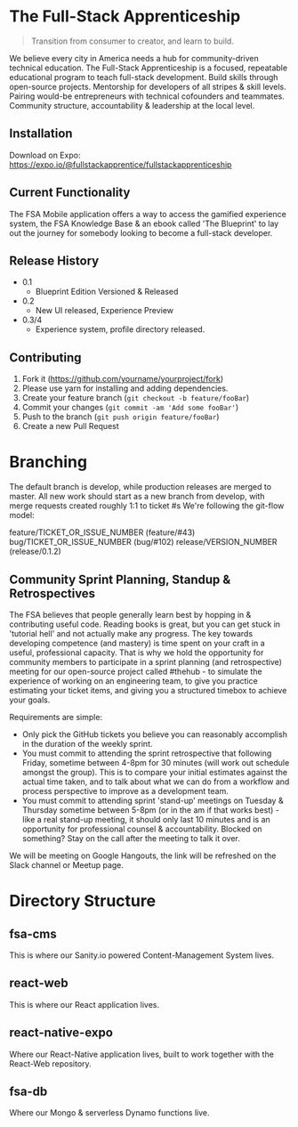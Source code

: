 # The Full-Stack Apprenticeship
> Transition from consumer to creator, and learn to build.

We believe every city in America needs a hub for community-driven technical education. The Full-Stack Apprenticeship is a focused, repeatable educational program to teach full-stack development. Build skills through open-source projects. Mentorship for developers of all stripes & skill levels. Pairing would-be entrepreneurs with technical cofounders and teammates. Community structure, accountability & leadership at the local level. 

## Installation

Download on Expo: https://expo.io/@fullstackapprentice/fullstackapprenticeship

## Current Functionality

The FSA Mobile application offers a way to access the gamified experience system, the FSA Knowledge Base & an ebook called 'The Blueprint' to lay out the journey for somebody looking to become a full-stack developer.

## Release History
* 0.1
    * Blueprint Edition Versioned & Released
* 0.2
    * New UI released, Experience Preview
* 0.3/4
    * Experience system, profile directory released.

## Contributing

1. Fork it (<https://github.com/yourname/yourproject/fork>)
2. Please use yarn for installing and adding dependencies.
3. Create your feature branch (`git checkout -b feature/fooBar`)
4. Commit your changes (`git commit -am 'Add some fooBar'`)
5. Push to the branch (`git push origin feature/fooBar`)
6. Create a new Pull Request

# Branching
The default branch is develop, while production releases are merged to master.
All new work should start as a new branch from develop, with merge requests created roughly 1:1 to ticket #s
We're following the git-flow model:

feature/TICKET_OR_ISSUE_NUMBER (feature/#43)
bug/TICKET_OR_ISSUE_NUMBER (bug/#102)
release/VERSION_NUMBER (release/0.1.2)

## Community Sprint Planning, Standup & Retrospectives

The FSA believes that people generally learn best by hopping in & contributing useful code. Reading books is great, but you can get stuck in 'tutorial hell' and not actually make any progress. The key towards developing competence (and mastery) is time spent on your craft in a useful, professional capacity. That is why we hold the opportunity for community members to participate in a sprint planning (and retrospective) meeting for our open-source project called #thehub - to simulate the experience of working on an engineering team, to give you practice estimating your ticket items, and giving you a structured timebox to achieve your goals.

Requirements are simple:
- Only pick the GitHub tickets you believe you can reasonably accomplish in the duration of the weekly sprint.
- You must commit to attending the sprint retrospective that following Friday, sometime between 4-8pm for 30 minutes (will work out schedule amongst the group). This is to compare your initial estimates against the actual time taken, and to talk about what we can do from a workflow and process perspective to improve as a development team.
- You must commit to attending sprint 'stand-up' meetings on Tuesday & Thursday sometime between 5-8pm (or in the am if that works best) - like a real stand-up meeting, it should only last 10 minutes and is an opportunity for professional counsel & accountability. Blocked on something? Stay on the call after the meeting to talk it over.

We will be meeting on Google Hangouts, the link will be refreshed on the Slack channel or Meetup page.

# Directory Structure
## fsa-cms
This is where our Sanity.io powered Content-Management System lives.

## react-web
This is where our React application lives.

## react-native-expo
Where our React-Native application lives, built to work together with the React-Web repository.

## fsa-db
Where our Mongo & serverless Dynamo functions live.



